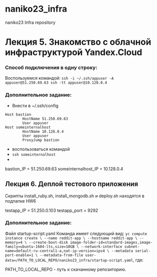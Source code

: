 # naniko23_infra
naniko23 Infra repository
# Лекция 5. Знакомство с облачной инфраструктурой Yandex.Cloud

### Способ подключения в одну строку:

Воспользуемся командой: 
`ssh -i ~/.ssh/appuser -A appuser@51.250.69.63 ssh -tt appuser@10.128.0.4`

### Дополнительное задание:

* Внести в ~/.ssh/config
```
Host bastion
        HostName 51.250.69.63
        User appuser
Host someinternalhost
        HostName 10.128.0.4
        User appuser
        ProxyJump bastion
```
* воспользоваться командой 
* `ssh someinternalhost`
* 
bastion_IP = 51.250.69.63
someinternalhost_IP = 10.128.0.4

## Лекция 6. Деплой тестового приложения

Скрипты install_ruby.sh, install_mongodb.sh и deploy.sh находятся в подпапке HW6

testapp_IP = 51.250.0.103
testapp_port = 9292

### Дополнительное задание:

Файл startup-script.yaml
Команда имеет следующий вид:
`yc compute instance create \
    --name reddit-app \
    --hostname reddit-app \
    --memory=4 \
    --create-boot-disk image-folder-id=standard-images,image-family=ubuntu-1604-lts,size=10GB \ --network-interface subnet-name=default-ru-central1-a,nat-ip-version=ipv4 \
    --metadata serial-port-enable=1 \
    --metadata-from-file user-data=/PATH_TO_LOCAL_REPO/naniko23_infra/startup-script.yaml`, где:

PATH_TO_LOCAL_REPO - путь к скачанному репозиторию.
